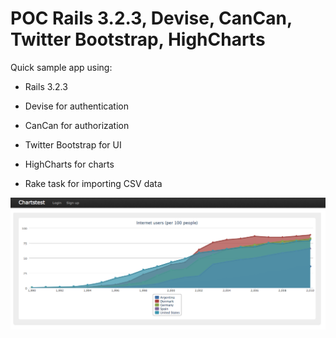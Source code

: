 POC Rails 3.2.3, Devise, CanCan, Twitter Bootstrap, HighCharts
====================================

Quick sample app using:

- Rails 3.2.3
- Devise for authentication
- CanCan for authorization
- Twitter Bootstrap for UI
- HighCharts for charts

- Rake task for importing CSV data

![Screen 1](https://github.com/chrishein/chartstest/raw/master/doc/chartstest.png)